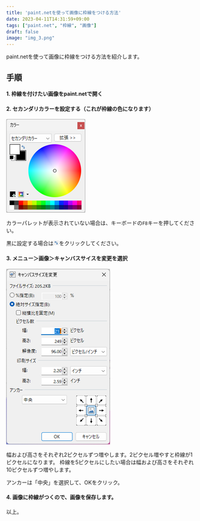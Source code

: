 ```yaml
---
title: 'paint.netを使って画像に枠線をつける方法'
date: 2023-04-11T14:31:59+09:00
tags: ["paint.net", "枠線", "画像"]
draft: false
image: "img_3.png"
---
```


paint.netを使って画像に枠線をつける方法を紹介します。

## 手順

#### 1. 枠線を付けたい画像をpaint.netで開く
#### 2. セカンダリカラーを設定する（これが枠線の色になります）

![img.png](img.png)

カラーパレットが表示されていない場合は、キーボードの`F8`キーを押してください。

黒に設定する場合は![img_1.png](img_1.png)をクリックしてください。

#### 3. メニュー＞画像＞キャンバスサイスを変更を選択

![img_2.png](img_2.png)

幅および高さをそれぞれ2ピクセルずつ増やします。2ピクセル増やすと枠線が1ピクセルになります。
枠線を5ピクセルにしたい場合は幅および高さをそれぞれ10ピクセルずつ増やします。

アンカーは「中央」を選択して、OKをクリック。

#### 4. 画像に枠線がつくので、画像を保存します。

以上。